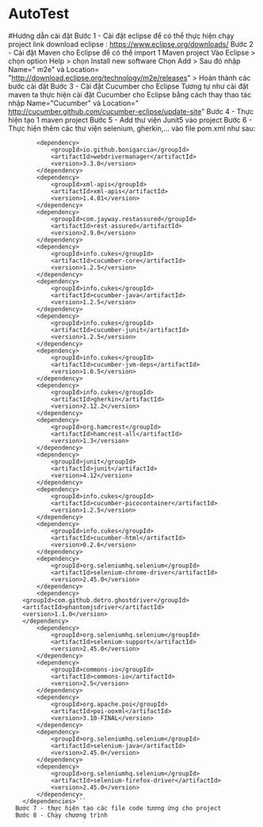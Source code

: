 # AutoTest
#Hướng dẫn cài đặt 
Bước 1 - Cài đặt eclipse để có thể thực hiện chạy project
  link download eclipse :  https://www.eclipse.org/downloads/
Bước 2 - Cài đặt Maven cho Eclipse để có thể import 1 Maven project 
  Vào Eclipse > chọn option Help > chọn Install new software
  Chọn Add > Sau đó nhập Name=" m2e" và Location= "http://download.eclipse.org/technology/m2e/releases" > Hoàn thành các bước cài đặt 
Bước 3 - Cài đặt Cucumber cho Eclipse
  Tương tự như cài đặt maven ta thực hiện cài đặt Cucumber cho Eclipse bằng cách thay thao tác nhập Name="Cucumber" 
  và Location=" http://cucumber.github.com/cucumber-eclipse/update-site"
Bước 4 - Thực hiện tạo 1 maven project 
Bước 5 - Add thư viện Junit5 vào project
Bước 6 - Thực hiện thêm các thư viện selenium, gherkin,... vào file pom.xml như sau:
```<dependencies>
		<dependency>
            <groupId>io.github.bonigarcia</groupId>
            <artifactId>webdrivermanager</artifactId>
            <version>3.3.0</version>
        </dependency>
        <dependency>
            <groupId>xml-apis</groupId>
            <artifactId>xml-apis</artifactId>
            <version>1.4.01</version>
        </dependency>
		<dependency>
			<groupId>com.jayway.restassured</groupId>
			<artifactId>rest-assured</artifactId>
			<version>2.9.0</version>
		</dependency>
		<dependency>
			<groupId>info.cukes</groupId>
			<artifactId>cucumber-core</artifactId>
			<version>1.2.5</version>
		</dependency>
		<dependency>
			<groupId>info.cukes</groupId>
			<artifactId>cucumber-java</artifactId>
			<version>1.2.5</version>
		</dependency>
		<dependency>
			<groupId>info.cukes</groupId>
			<artifactId>cucumber-junit</artifactId>
			<version>1.2.5</version>
		</dependency>
		<dependency>
			<groupId>info.cukes</groupId>
			<artifactId>cucumber-jvm-deps</artifactId>
			<version>1.0.5</version>
		</dependency>
		<dependency>
			<groupId>info.cukes</groupId>
			<artifactId>gherkin</artifactId>
			<version>2.12.2</version>
		</dependency>
		<dependency>
			<groupId>org.hamcrest</groupId>
			<artifactId>hamcrest-all</artifactId>
			<version>1.3</version>
		</dependency>
		<dependency>
			<groupId>junit</groupId>
			<artifactId>junit</artifactId>
			<version>4.12</version>
		</dependency>
		<dependency>
			<groupId>info.cukes</groupId>
			<artifactId>cucumber-picocontainer</artifactId>
			<version>1.2.5</version>
		</dependency>
		<dependency>
			<groupId>info.cukes</groupId>
			<artifactId>cucumber-html</artifactId>
			<version>0.2.6</version>
		</dependency>
		<dependency>
			<groupId>org.seleniumhq.selenium</groupId>
			<artifactId>selenium-chrome-driver</artifactId>
			<version>2.45.0</version>
		</dependency>
		<dependency>
    <groupId>com.github.detro.ghostdriver</groupId>
    <artifactId>phantomjsdriver</artifactId>
    <version>1.1.0</version>
    </dependency>
		<dependency>
			<groupId>org.seleniumhq.selenium</groupId>
			<artifactId>selenium-support</artifactId>
			<version>2.45.0</version>
		</dependency>
		<dependency>
			<groupId>commons-io</groupId>
			<artifactId>commons-io</artifactId>
			<version>2.5</version>
		</dependency>
		<dependency>
	    	<groupId>org.apache.poi</groupId>
	    	<artifactId>poi-ooxml</artifactId>
	    	<version>3.10-FINAL</version>
    	</dependency>
		<dependency>
			<groupId>org.seleniumhq.selenium</groupId>
			<artifactId>selenium-java</artifactId>
			<version>2.45.0</version>
		</dependency>
		<dependency>
			<groupId>org.seleniumhq.selenium</groupId>
			<artifactId>selenium-firefox-driver</artifactId>
			<version>2.45.0</version>
		</dependency>
	</dependencies>```
  Bước 7 - thực hiện tạo các file code tương ứng cho project 
  Bước 8 - Chạy chương trình 
